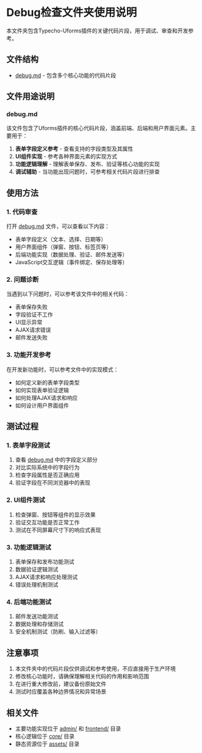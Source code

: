 # Debug检查文件夹使用说明

本文件夹包含Typecho-Uforms插件的关键代码片段，用于调试、审查和开发参考。

## 文件结构

- [debug.md](debug.md) - 包含多个核心功能的代码片段

## 文件用途说明

### debug.md

该文件包含了Uforms插件的核心代码片段，涵盖前端、后端和用户界面元素。主要用于：

1. **表单字段定义参考** - 查看支持的字段类型及其属性
2. **UI组件实现** - 参考各种界面元素的实现方式
3. **功能逻辑理解** - 理解表单保存、发布、验证等核心功能的实现
4. **调试辅助** - 当功能出现问题时，可参考相关代码片段进行排查

## 使用方法

### 1. 代码审查

打开 [debug.md](debug.md) 文件，可以查看以下内容：

- 表单字段定义（文本、选择、日期等）
- 用户界面组件（弹窗、按钮、标签页等）
- 后端功能实现（数据处理、验证、邮件发送等）
- JavaScript交互逻辑（事件绑定、保存处理等）

### 2. 问题诊断

当遇到以下问题时，可以参考该文件中的相关代码：

- 表单保存失败
- 字段验证不工作
- UI显示异常
- AJAX请求错误
- 邮件发送失败

### 3. 功能开发参考

在开发新功能时，可以参考文件中的实现模式：

- 如何定义新的表单字段类型
- 如何实现表单验证逻辑
- 如何处理AJAX请求和响应
- 如何设计用户界面组件

## 测试过程

### 1. 表单字段测试

1. 查看 [debug.md](debug.md) 中的字段定义部分
2. 对比实际系统中的字段行为
3. 检查字段属性是否正确应用
4. 验证字段在不同浏览器中的表现

### 2. UI组件测试

1. 检查弹窗、按钮等组件的显示效果
2. 验证交互功能是否正常工作
3. 测试在不同屏幕尺寸下的响应式表现

### 3. 功能逻辑测试

1. 表单保存和发布功能测试
2. 数据验证逻辑测试
3. AJAX请求和响应处理测试
4. 错误处理机制测试

### 4. 后端功能测试

1. 邮件发送功能测试
2. 数据处理和存储测试
3. 安全机制测试（防刷、输入过滤等）

## 注意事项

1. 本文件夹中的代码片段仅供调试和参考使用，不应直接用于生产环境
2. 修改核心功能时，请确保理解相关代码的作用和影响范围
3. 在进行重大修改前，建议备份原始文件
4. 测试时应覆盖各种边界情况和异常场景

## 相关文件

- 主要功能实现位于 [admin/](../admin/) 和 [frontend/](../frontend/) 目录
- 核心逻辑位于 [core/](../core/) 目录
- 静态资源位于 [assets/](../assets/) 目录